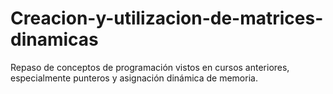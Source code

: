 # Creacion-y-utilizacion-de-matrices-dinamicas
Repaso de conceptos de programación vistos en cursos anteriores, especialmente punteros y asignación dinámica de memoria.
